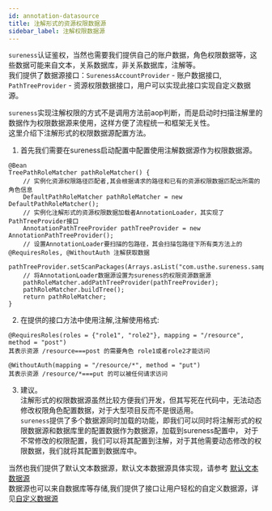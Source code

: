 ```yaml
---
id: annotation-datasource  
title: 注解形式的资源权限数据源    
sidebar_label: 注解权限数据源    
---
```


`sureness`认证鉴权，当然也需要我们提供自己的账户数据，角色权限数据等，这些数据可能来自文本，关系数据库，非关系数据库，注解等。  
我们提供了数据源接口：`SurenessAccountProvider` - 账户数据接口, `PathTreeProvider` - 资源权限数据接口，用户可以实现此接口实现自定义数据源。

`sureness`实现注解权限的方式不是调用方法前aop判断，而是启动时扫描注解里的数据作为权限数据源来使用，这样方便了流程统一和框架无关性。  
这里介绍下注解形式的权限数据源配置方法。

1. 首先我们需要在sureness启动配置中配置使用注解数据源作为权限数据源。

```
@Bean
TreePathRoleMatcher pathRoleMatcher() {
    // 实例化资源权限路径匹配者,其会根据请求的路径和已有的资源权限数据匹配出所需的角色信息
    DefaultPathRoleMatcher pathRoleMatcher = new DefaultPathRoleMatcher();
    // 实例化注解形式的资源权限数据加载者AnnotationLoader，其实现了PathTreeProvider接口
    AnnotationPathTreeProvider pathTreeProvider = new AnnotationPathTreeProvider();
    // 设置AnnotationLoader要扫描的包路径，其会扫描包路径下所有类方法上的@RequiresRoles, @WithoutAuth 注解获取数据
    pathTreeProvider.setScanPackages(Arrays.asList("com.usthe.sureness.sample.tom.controller"));
    // 将AnnotationLoader数据源设置为sureness的权限资源数据源
    pathRoleMatcher.addPathTreeProvider(pathTreeProvider);
    pathRoleMatcher.buildTree();
    return pathRoleMatcher;
}
```

2. 在提供的接口方法中使用注解,注解使用格式:
```
@RequiresRoles(roles = {"role1", "role2"}, mapping = "/resource", method = "post")  
其表示资源 /resource===post 的需要角色 role1或者role2才能访问  
```
```
@WithoutAuth(mapping = "/resource/*", method = "put")  
其表示资源 /resource/*===put 的可以被任何请求访问  
```

3. 建议。  
   注解形式的权限数据源虽然比较方便我们开发，但其写死在代码中，无法动态修改权限角色配置数据，对于大型项目反而不是很适用。  
   `sureness`提供了多个数据源同时加载的功能，即我们可以同时将注解形式的权限数据源和数据库里的配置数据作为数据源，加载到sureness配置中，
   对于不常修改的权限配置，我们可以将其配置到注解，对于其他需要动态修改的权限数据，我们就将其配置到数据库中。


当然也我们提供了默认文本数据源，默认文本数据源具体实现，请参考 [默认文本数据源](/docs/start/default-datasource)       
数据源也可以来自数据库等存储,我们提供了接口让用户轻松的自定义数据源，详见[自定义数据源](/docs/integrate/custom-datasource)  